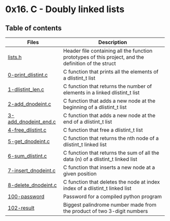 # 0x16. C - Doubly linked lists

## Table of contents
Files | Description
----- | -----------
[lists.h](./lists.h) | Header file containing all the function prototypes of this project, and the definition of the struct
[0-print_dlistint.c](./0-print_dlistint.c) | C function that prints all the elements of a dlistint_t list
[1-dlistint_len.c](./1-dlistint_len.c) | C function that returns the number of elements in a linked dlistint_t list
[2-add_dnodeint.c](./2-add_dnodeint.c) | C function that adds a new node at the beginning of a dlistint_t list
[3-add_dnodeint_end.c](./) | C function that adds a new node at the end of a dlistint_t list
[4-free_dlistint.c](./4-free_dlistint.c) | C function that free a dlistint_t list
[5-get_dnodeint.c](./5-get_dnodeint.c) | C function that returns the nth node of a dlistint_t linked list
[6-sum_dlistint.c](./6-sum_dlistint.c) | C function that returns the sum of all the data (n) of a dlistint_t linked list
[7-insert_dnodeint.c](./7-insert_dnodeint.c) | C function that inserts a new node at a given position
[8-delete_dnodeint.c](./8-delete_dnodeint.c) | C function that deletes the node at index index of a dlistint_t linked list
[100-password](./100-password) | Password for a compiled python program
[102-result](./102-result) | Biggest palindrome number made from the product of two 3-digit numbers
